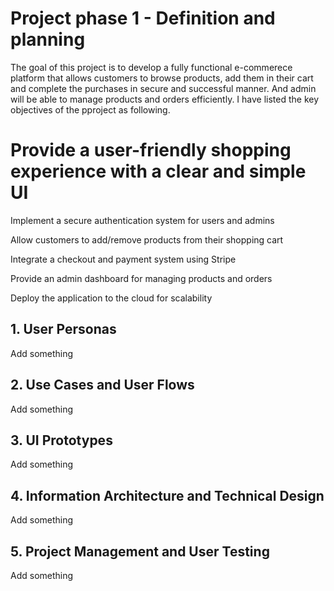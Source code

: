 # Project phase 1 - Definition and planning

The goal of this project is to develop a fully functional e-commerece platform that allows customers to browse products, add them in their cart and complete the purchases in secure and successful manner. And admin will be able to manage products and orders efficiently.
I have listed the key objectives of the pproject as following.

# Provide a user-friendly shopping experience with a clear and simple UI

Implement a secure authentication system for users and admins

Allow customers to add/remove products from their shopping cart

Integrate a checkout and payment system using Stripe

Provide an admin dashboard for managing products and orders

Deploy the application to the cloud for scalability



## 1. User Personas

Add something

## 2. Use Cases and User Flows

Add something

## 3. UI Prototypes

Add something

## 4. Information Architecture and Technical Design

Add something

## 5. Project Management and User Testing

Add something
